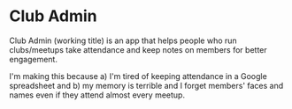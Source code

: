 # Club Admin

Club Admin (working title) is an app that helps people who run clubs/meetups take attendance and keep notes on members for better engagement.

I'm making this because a) I'm tired of keeping attendance in a Google spreadsheet and b) my memory is terrible and I forget members' faces and names even if they attend almost every meetup.
